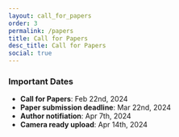 ```yaml
---
layout: call_for_papers
order: 3
permalink: /papers
title: Call for Papers
desc_title: Call for Papers
social: true
---
```



### Important Dates

* **Call for Papers**: Feb 22nd, 2024
* **Paper submission deadline**: Mar 22nd, 2024
* **Author notifiation**: Apr 7th, 2024
* **Camera ready upload**: Apr 14th, 2024

<!-- We cordially invite submissions and participation in our “Backdoors in Deep Learning: The Good, the Bad, and the Ugly” workshop (neurips2023-bugs.github.io) that will be held on December 15 or 16, 2023 at NeurIPS 2023, New Orleans, USA.  -->

<!-- The submission deadline is **<s>September 29, 2023</s> October 6th, 2023, 23:59 AoE** and the submission link <a href="https://openreview.net/group?id=NeurIPS.cc/2023/Workshop/BUGS">https://openreview.net/group?id=NeurIPS.cc/2023/Workshop/BUGS</a>.

#### Motivation and Topics

The main objective of the SyntaGen workshop is to offer a space for researchers, practitioners, and
enthusiasts to investigate, converse, and cooperate on the development, use, and potential uses of
synthetic visual datasets made from generative models. The workshop will cover various topics,
including but not restricted to:

* Leveraging pre-trained generative models to generate data and annotations for perception-driven tasks, including image classification, object detection, semantic and instance segmentation, relationship detection, action recognition, object tracking, and 3D shape reconstruction and recognition.
* Extending the generative capacity of large-scale pre-trained text-to-image models to other
domains, such as videos and 3D spaces.
* Synergizing expansive synthetic datasets with minimally annotated real datasets to enhance
model performance across scenarios including unsupervised, semi-supervised, weakly supervised, and zero-shot/few-shot learning.
* Enhancing data quality and improving synthesis methodologies in the context of pre-trained
text-to-image (T2I), text-to-video (T2V), and text-to-3D models.
* Evaluating the quality and effectiveness of the generated datasets, particularly on metrics,
challenges, and open problems related to benchmarking synthetic visual datasets.
* Ethical implications of using synthetic annotated data, strategies for mitigating biases, and
ensuring responsible data generation and annotation practices.

We only consider submissions that haven’t been published in any peer-reviewed venue, including NeurIPS 2023 conference. **We allow dual submissions with other workshops or conferences. The workshop is non-archival and will not have any official proceedings**. All accepted papers will be allocated either a poster presentation or a talk slot.
 

### Submission Instructions

Papers should be submitted to OpenReview: <a href="https://openreview.net/group?id=NeurIPS.cc/2023/Workshop/BUGS">https://openreview.net/group?id=NeurIPS.cc/2023/Workshop/BUGS</a>

Submitted papers should have up to 6 pages (excluding references, acknowledgments, or appendices). Please use the NeurIPS submission template provided at <a href="https://neurips.cc/Conferences/2023/PaperInformation/StyleFiles">https://neurips.cc/Conferences/2023/PaperInformation/StyleFiles</a>.
Submissions must be anonymous following NeurIPS double-blind reviewing guidelines, NeurIPS Code of Conduct, and Code of Ethics. Accepted papers will be hosted on the workshop website but are considered non-archival and can be submitted to other workshops, conferences, or journals if their submission policy allows. -->